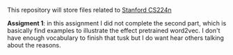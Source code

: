 This repository will store files related to [Stanford CS224n](http://web.stanford.edu/class/cs224n/)

**Assigment 1**: in this assignment I did not complete the second part, which is basically find examples to illustrate the effect pretrained word2vec. I don't have enough vocabulary to finish that tusk but I do want hear others talking about the reasons.

